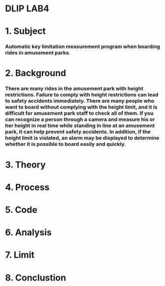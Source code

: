 # DLIP LAB4

# 1. Subject
### Automatic key limitation measurement program when boarding rides in amusement parks.




# 2. Background
### There are many rides in the amusement park with height restrictions. Failure to comply with height restrictions can lead to safety accidents immediately. There are many people who want to board without complying with the height limit, and it is difficult for amusement park staff to check all of them. If you can recognize a person through a camera and measure his or her height in real time while standing in line at an amusement park, it can help prevent safety accidents. In addition, if the height limit is violated, an alarm may be displayed to determine whether it is possible to board easily and quickly.


# 3. Theory

# 4. Process

# 5. Code

# 6. Analysis

# 7. Limit

# 8. Conclustion
